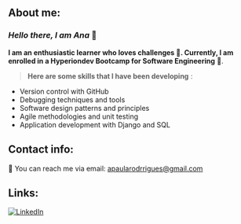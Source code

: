 ## About me:

### _Hello there, I am Ana_ 👋

**I am an enthusiastic learner who loves challenges 🧠. Currently, I am enrolled in a Hyperiondev Bootcamp for Software Engineering** 🐍.

> **Here are some skills that I have been developing** :

- Version control with GitHub
- Debugging techniques and tools
- Software design patterns and principles
- Agile methodologies and unit testing
- Application development with Django and SQL

## Contact info:

 📧 You can reach me via email: apaularodrrigues@gmail.com
 
 ## Links:

[![LinkedIn](https://img.shields.io/badge/LinkedIn-000000?style=for-the-badge&logo=LinkedIn&logoColor=white)](https://www.linkedin.com/in/ana-rodrigues-943392232/)
 


 
